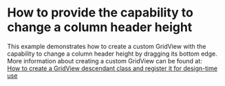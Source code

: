 # How to provide the capability to change a column header height


<p>This example demonstrates how to create a custom GridView with the capability to change a column header height by dragging its bottom edge. More information about creating a custom GridView can be found at:<br />
<a href="https://www.devexpress.com/Support/Center/p/A859">How to create a GridView descendant class and register it for design-time use</a></p><p><br />
</p>

<br/>


